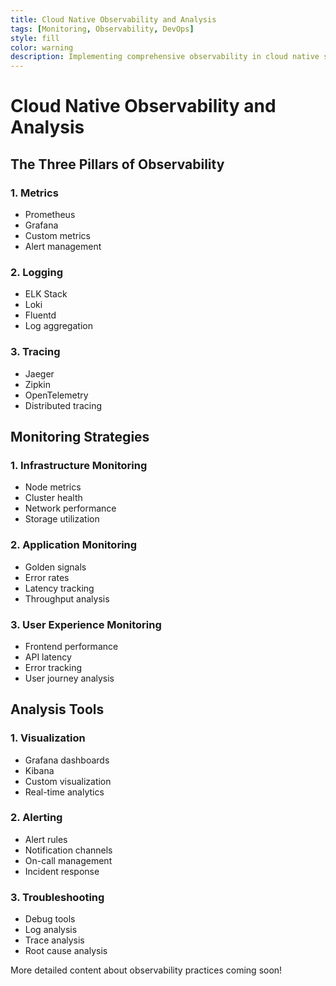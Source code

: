 ```yaml
---
title: Cloud Native Observability and Analysis
tags: [Monitoring, Observability, DevOps]
style: fill
color: warning
description: Implementing comprehensive observability in cloud native systems
---
```


# Cloud Native Observability and Analysis

## The Three Pillars of Observability

### 1. Metrics
- Prometheus
- Grafana
- Custom metrics
- Alert management

### 2. Logging
- ELK Stack
- Loki
- Fluentd
- Log aggregation

### 3. Tracing
- Jaeger
- Zipkin
- OpenTelemetry
- Distributed tracing

## Monitoring Strategies

### 1. Infrastructure Monitoring
- Node metrics
- Cluster health
- Network performance
- Storage utilization

### 2. Application Monitoring
- Golden signals
- Error rates
- Latency tracking
- Throughput analysis

### 3. User Experience Monitoring
- Frontend performance
- API latency
- Error tracking
- User journey analysis

## Analysis Tools

### 1. Visualization
- Grafana dashboards
- Kibana
- Custom visualization
- Real-time analytics

### 2. Alerting
- Alert rules
- Notification channels
- On-call management
- Incident response

### 3. Troubleshooting
- Debug tools
- Log analysis
- Trace analysis
- Root cause analysis

More detailed content about observability practices coming soon!
